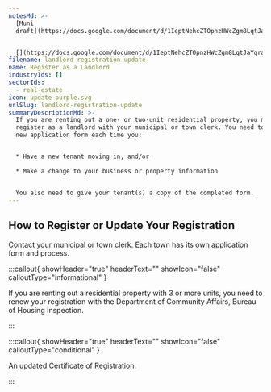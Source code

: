 ```yaml
---
notesMd: >-
  [Muni
  draft](https://docs.google.com/document/d/1IeptNehcZTOpnzHWcZgm8LqtJaYqraxWHqH9f1yoZN4/edit)


  [](https://docs.google.com/document/d/1IeptNehcZTOpnzHWcZgm8LqtJaYqraxWHqH9f1yoZN4/edit)Note: a version of this task is available to Poppies, but in the roadmap
filename: landlord-registration-update
name: Register as a Landlord
industryIds: []
sectorIds:
  - real-estate
icon: update-purple.svg
urlSlug: landlord-registration-update
summaryDescriptionMd: >-
  If you are renting out a one- or two-unit residential property, you must
  register as a landlord with your municipal or town clerk. You need to submit a
  new application form each time you:


  * Have a new tenant moving in, and/or

  * Make a change to your business or property information


  You also need to give your tenant(s) a copy of the completed form.
---
```

## How to Register or Update Your Registration

Contact your municipal or town clerk. Each town has its own application form and process. 

:::callout{ showHeader="true" headerText="" showIcon="false" calloutType="informational" }

If you are renting out a residential property with 3 or more units, you need to renew your registration with the Department of Community Affairs, Bureau of Housing Inspection.

:::

:::callout{ showHeader="true" headerText="" showIcon="false" calloutType="conditional" }

An updated Certificate of Registration.

:::
